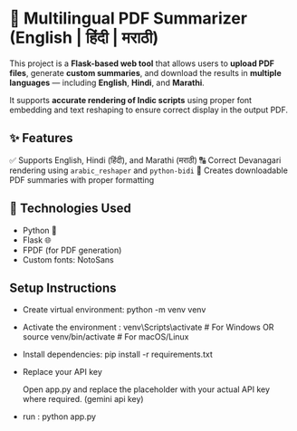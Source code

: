 

# 📝 Multilingual PDF Summarizer (English | हिंदी | मराठी)

This project is a **Flask-based web tool** that allows users to **upload PDF files**, generate **custom summaries**, and download the results in **multiple languages** — including **English**, **Hindi**, and **Marathi**.

It supports **accurate rendering of Indic scripts** using proper font embedding and text reshaping to ensure correct display in the output PDF.


## ✨ Features

✅ Supports English, Hindi (हिंदी), and Marathi (मराठी)
🔠 Correct Devanagari rendering using `arabic_reshaper` and `python-bidi`
📄 Creates downloadable PDF summaries with proper formatting


## 🔧 Technologies Used

* Python 🐍
* Flask 🌐
* FPDF (for PDF generation)
* Custom fonts: NotoSans

## Setup Instructions
- Create virtual environment: 
  python -m venv venv

- Activate the environment : 
  venv\Scripts\activate   # For Windows
  OR
  source venv/bin/activate   # For macOS/Linux

- Install dependencies:
  pip install -r requirements.txt

- Replace your API key

  Open app.py and replace the placeholder with your actual API key where required. (gemini api key)

- run :
  python app.py


